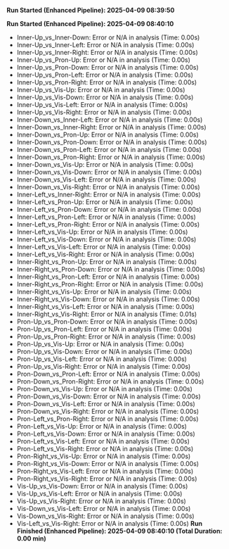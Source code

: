 
**Run Started (Enhanced Pipeline): 2025-04-09 08:39:50**

**Run Started (Enhanced Pipeline): 2025-04-09 08:40:10**
- Inner-Up_vs_Inner-Down: Error or N/A in analysis (Time: 0.00s)
- Inner-Up_vs_Inner-Left: Error or N/A in analysis (Time: 0.00s)
- Inner-Up_vs_Inner-Right: Error or N/A in analysis (Time: 0.00s)
- Inner-Up_vs_Pron-Up: Error or N/A in analysis (Time: 0.00s)
- Inner-Up_vs_Pron-Down: Error or N/A in analysis (Time: 0.00s)
- Inner-Up_vs_Pron-Left: Error or N/A in analysis (Time: 0.00s)
- Inner-Up_vs_Pron-Right: Error or N/A in analysis (Time: 0.00s)
- Inner-Up_vs_Vis-Up: Error or N/A in analysis (Time: 0.00s)
- Inner-Up_vs_Vis-Down: Error or N/A in analysis (Time: 0.00s)
- Inner-Up_vs_Vis-Left: Error or N/A in analysis (Time: 0.00s)
- Inner-Up_vs_Vis-Right: Error or N/A in analysis (Time: 0.00s)
- Inner-Down_vs_Inner-Left: Error or N/A in analysis (Time: 0.00s)
- Inner-Down_vs_Inner-Right: Error or N/A in analysis (Time: 0.00s)
- Inner-Down_vs_Pron-Up: Error or N/A in analysis (Time: 0.00s)
- Inner-Down_vs_Pron-Down: Error or N/A in analysis (Time: 0.00s)
- Inner-Down_vs_Pron-Left: Error or N/A in analysis (Time: 0.00s)
- Inner-Down_vs_Pron-Right: Error or N/A in analysis (Time: 0.00s)
- Inner-Down_vs_Vis-Up: Error or N/A in analysis (Time: 0.00s)
- Inner-Down_vs_Vis-Down: Error or N/A in analysis (Time: 0.00s)
- Inner-Down_vs_Vis-Left: Error or N/A in analysis (Time: 0.00s)
- Inner-Down_vs_Vis-Right: Error or N/A in analysis (Time: 0.00s)
- Inner-Left_vs_Inner-Right: Error or N/A in analysis (Time: 0.00s)
- Inner-Left_vs_Pron-Up: Error or N/A in analysis (Time: 0.00s)
- Inner-Left_vs_Pron-Down: Error or N/A in analysis (Time: 0.00s)
- Inner-Left_vs_Pron-Left: Error or N/A in analysis (Time: 0.00s)
- Inner-Left_vs_Pron-Right: Error or N/A in analysis (Time: 0.00s)
- Inner-Left_vs_Vis-Up: Error or N/A in analysis (Time: 0.00s)
- Inner-Left_vs_Vis-Down: Error or N/A in analysis (Time: 0.00s)
- Inner-Left_vs_Vis-Left: Error or N/A in analysis (Time: 0.00s)
- Inner-Left_vs_Vis-Right: Error or N/A in analysis (Time: 0.00s)
- Inner-Right_vs_Pron-Up: Error or N/A in analysis (Time: 0.00s)
- Inner-Right_vs_Pron-Down: Error or N/A in analysis (Time: 0.00s)
- Inner-Right_vs_Pron-Left: Error or N/A in analysis (Time: 0.00s)
- Inner-Right_vs_Pron-Right: Error or N/A in analysis (Time: 0.00s)
- Inner-Right_vs_Vis-Up: Error or N/A in analysis (Time: 0.00s)
- Inner-Right_vs_Vis-Down: Error or N/A in analysis (Time: 0.00s)
- Inner-Right_vs_Vis-Left: Error or N/A in analysis (Time: 0.00s)
- Inner-Right_vs_Vis-Right: Error or N/A in analysis (Time: 0.01s)
- Pron-Up_vs_Pron-Down: Error or N/A in analysis (Time: 0.00s)
- Pron-Up_vs_Pron-Left: Error or N/A in analysis (Time: 0.00s)
- Pron-Up_vs_Pron-Right: Error or N/A in analysis (Time: 0.00s)
- Pron-Up_vs_Vis-Up: Error or N/A in analysis (Time: 0.00s)
- Pron-Up_vs_Vis-Down: Error or N/A in analysis (Time: 0.00s)
- Pron-Up_vs_Vis-Left: Error or N/A in analysis (Time: 0.00s)
- Pron-Up_vs_Vis-Right: Error or N/A in analysis (Time: 0.00s)
- Pron-Down_vs_Pron-Left: Error or N/A in analysis (Time: 0.00s)
- Pron-Down_vs_Pron-Right: Error or N/A in analysis (Time: 0.00s)
- Pron-Down_vs_Vis-Up: Error or N/A in analysis (Time: 0.00s)
- Pron-Down_vs_Vis-Down: Error or N/A in analysis (Time: 0.00s)
- Pron-Down_vs_Vis-Left: Error or N/A in analysis (Time: 0.00s)
- Pron-Down_vs_Vis-Right: Error or N/A in analysis (Time: 0.00s)
- Pron-Left_vs_Pron-Right: Error or N/A in analysis (Time: 0.00s)
- Pron-Left_vs_Vis-Up: Error or N/A in analysis (Time: 0.00s)
- Pron-Left_vs_Vis-Down: Error or N/A in analysis (Time: 0.00s)
- Pron-Left_vs_Vis-Left: Error or N/A in analysis (Time: 0.00s)
- Pron-Left_vs_Vis-Right: Error or N/A in analysis (Time: 0.00s)
- Pron-Right_vs_Vis-Up: Error or N/A in analysis (Time: 0.00s)
- Pron-Right_vs_Vis-Down: Error or N/A in analysis (Time: 0.00s)
- Pron-Right_vs_Vis-Left: Error or N/A in analysis (Time: 0.00s)
- Pron-Right_vs_Vis-Right: Error or N/A in analysis (Time: 0.00s)
- Vis-Up_vs_Vis-Down: Error or N/A in analysis (Time: 0.00s)
- Vis-Up_vs_Vis-Left: Error or N/A in analysis (Time: 0.00s)
- Vis-Up_vs_Vis-Right: Error or N/A in analysis (Time: 0.00s)
- Vis-Down_vs_Vis-Left: Error or N/A in analysis (Time: 0.00s)
- Vis-Down_vs_Vis-Right: Error or N/A in analysis (Time: 0.00s)
- Vis-Left_vs_Vis-Right: Error or N/A in analysis (Time: 0.00s)
**Run Finished (Enhanced Pipeline): 2025-04-09 08:40:10 (Total Duration: 0.00 min)**
